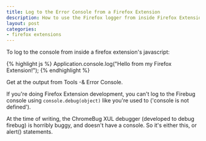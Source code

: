 ```yaml
---
title: Log to the Error Console from a Firefox Extension
description: How to use the Firefox logger from inside Firefox Extensions
layout: post
categories: 
- firefox extensions
---
```


To log to the console from inside a firefox extension's javascript:

{% highlight js %}
Application.console.log("Hello from my Firefox Extension!");
{% endhighlight %}

Get at the output from Tools -&amp; Error Console.

If you're doing Firefox Extension development, you can't log to the Firebug
console using `console.debug(object)` like you're used to ('console is not
defined'). 

At the time of writing, the ChromeBug XUL debugger (developed to debug firebug)
is horribly buggy, and doesn't have a console. So it's either this, or alert()
statements.
